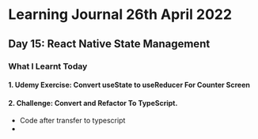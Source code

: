 <h1>Learning Journal 26th April 2022</h1>
<h2>Day 15: React Native State Management</h2>
<h3>What I Learnt Today</h3>
<h4>1.  Udemy Exercise: Convert useState to useReducer For Counter Screen</h4> 
<h4>2. Challenge: Convert and Refactor To TypeScript.</h4>
<ul>
  <li>Code after transfer to typescript<li>  
</ul>
